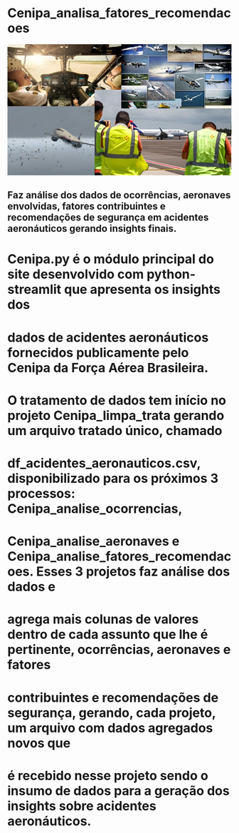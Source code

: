 # Cenipa_analisa_fatores_recomendacoes
![Imagem de Aviao](https://github.com/jairobernardesjunior/Cenipa_dash_analitico/blob/main/aviao5.jpg)
 
## Faz análise dos dados de ocorrências, aeronaves envolvidas, fatores contribuintes e recomendações de segurança em acidentes aeronáuticos gerando insights finais.

# Cenipa.py é o módulo principal do site desenvolvido com python-streamlit que apresenta os insights dos
# dados de acidentes aeronáuticos fornecidos publicamente pelo Cenipa da Força Aérea Brasileira.
# O tratamento de dados tem início no projeto Cenipa_limpa_trata gerando um arquivo tratado único, chamado
# df_acidentes_aeronauticos.csv, disponibilizado para os próximos 3 processos: Cenipa_analise_ocorrencias,
# Cenipa_analise_aeronaves e Cenipa_analise_fatores_recomendacoes. Esses 3 projetos faz análise dos dados e
# agrega mais colunas de valores dentro de cada assunto que lhe é pertinente, ocorrências, aeronaves e fatores
# contribuintes e recomendações de segurança, gerando, cada projeto, um arquivo com dados agregados novos que
# é recebido nesse projeto sendo o insumo de dados para a geração dos insights sobre acidentes aeronáuticos.
